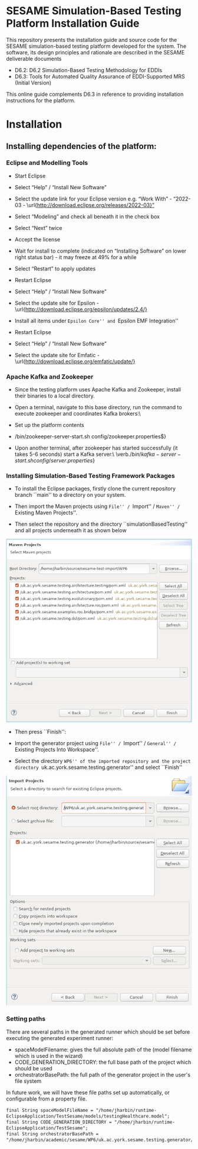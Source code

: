 # SESAME Simulation-Based Testing Platform Installation Guide

This repository presents the installation guide and source code for
the SESAME simulation-based testing platform developed for the system.
The software, its design principles and rationale are described in the
SESAME deliverable documents 

- D6.2: D6.2 Simulation-Based Testing Methodology for EDDIs
- D6.3: Tools for Automated Quality Assurance of EDDI-Supported MRS (Initial Version)

This online guide complements D6.3 in reference to providing
installation instructions for the platform.

# Installation

## Installing dependencies of the platform:

### Eclipse and Modelling Tools
- Start Eclipse
- Select “Help” / “Install New Software”
- Select the update link for your Eclipse version e.g. “Work With” - “2022-03 - \url{http://download.eclipse.org/releases/2022-03}”
- Select “Modeling” and check all beneath it in the check box
- Select “Next” twice
- Accept the license
- Wait for install to complete (indicated on “Installing Software” on lower right status bar) - it may freeze at 49\% for a while
- Select “Restart” to apply updates

- Restart Eclipse
- Select “Help” / “Install New Software”
- Select the update site for Epsilon - \url{http://download.eclipse.org/epsilon/updates/2.4/}
- Install all items under ``Epsilon Core'' and ``Epsilon EMF Integration''

- Restart Eclipse
- Select “Help” / “Install New Software”
- Select the update site for Emfatic - \url{http://download.eclipse.org/emfatic/update/}

### Apache Kafka and Zookeeper

- Since the testing platform uses Apache Kafka and Zookeeper, install their binaries to a local directory.
- Open a terminal, navigate to this base directory, run the command to execute zookeeper and coordinates Kafka brokers:\\
- Set up the platform contents

- /bin/zookeeper-server-start.sh config/zookeeper.properties$}
- Upon another terminal, after zookeeper has started successfully (it takes 5-6 seconds) start a Kafka server:\\
  \verb$./bin/kafka-server-start.sh config/server.properties$}

### Installing Simulation-Based Testing Framework Packages

- To install the Eclipse packages, firstly clone the current
  repository branch ``main'' to a directory on your system.

- Then import the Maven projects using ``File'' / ``Import'' / ``Maven'' / ``Existing Maven Projects''.

- Then select the repository and the directory ``simulationBasedTesting'' and all projects underneath it as shown below

![Screenshot for Maven project importing](readme-images/importing-projects.png)

- Then press ``Finish'':

- Import the generator project using ``File'' / ``Import'' / ``General'' / ``Existing Projects Into Workspace''.
- Select the directory ``WP6'' of the imported repository and the project directory ``uk.ac.york.sesame.testing.generator'' and select ``Finish''

![Screenshot for Maven project importing](readme-images/import-generator-project.png)

### Setting paths

There are several paths in the generated runner which should be set before executing the generated experiment runner:
- spaceModelFilename: gives the full absolute path of the (model filename which is used in the wizard)
- CODE_GENERATION_DIRECTORY: the full base path of the project which should be used
- orchestratorBasePath: the full path of the generator project in the user's file system

In future work, we will have these file paths set up automatically, or configurable from a property file.

```
final String spaceModelFileName = "/home/jharbin/runtime-EclipseApplication/TestSesame/models/testingHealthcare.model";
final String CODE_GENERATION_DIRECTORY = "/home/jharbin/runtime-EclipseApplication/TestSesame";
final String orchestratorBasePath = "/home/jharbin/academic/sesame/WP6/uk.ac.york.sesame.testing.generator/";
```
